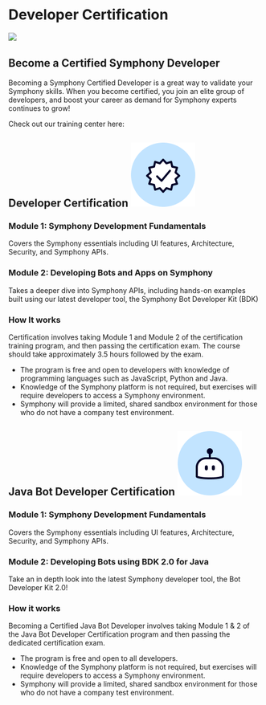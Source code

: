# Developer Certification

![](../.gitbook/assets/symphony-certification-program-standalone.png)

## Become a Certified Symphony Developer

Becoming a Symphony Certified Developer is a great way to validate your Symphony skills. When you become certified, you join an elite group of developers, and boost your career as demand for Symphony experts continues to grow!

Check out our training center here:

## Developer Certification ![](../.gitbook/assets/certified-developer%20%281%29%20%281%29.png) 

### **Module 1: Symphony Development Fundamentals**

Covers the Symphony essentials including UI features, Architecture, Security, and Symphony APIs.

### Module 2: Developing Bots and Apps on Symphony

Takes a deeper dive into Symphony APIs, including hands-on examples built using our latest developer tool, the Symphony Bot Developer Kit \(BDK\)

### How It works

Certification involves taking Module 1 and Module 2 of the certification training program, and then passing the certification exam. The course should take approximately 3.5 hours followed by the exam.

* The program is free and open to developers with knowledge of programming languages such as JavaScript, Python and Java.
* Knowledge of the Symphony platform is not required, but exercises will require developers to access a Symphony environment.
* Symphony will provide a limited, shared sandbox environment for those who do not have a company test environment. 

## Java Bot Developer Certification ![](../.gitbook/assets/bot.png) 

### Module 1: Symphony Development Fundamentals

Covers the Symphony essentials including UI features, Architecture, Security, and Symphony APIs.

### Module 2: Developing Bots using BDK 2.0 for Java

Take an in depth look into the latest Symphony developer tool, the Bot Developer Kit 2.0!

### How it works

Becoming a Certified Java Bot Developer involves taking Module 1 & 2 of the Java Bot Developer Certification program and then passing the dedicated certification exam.  

* The program is free and open to all developers.
* Knowledge of the Symphony platform is not required, but exercises will require developers to access a Symphony environment.
* Symphony will provide a limited, shared sandbox environment for those who do not have a company test environment. 




